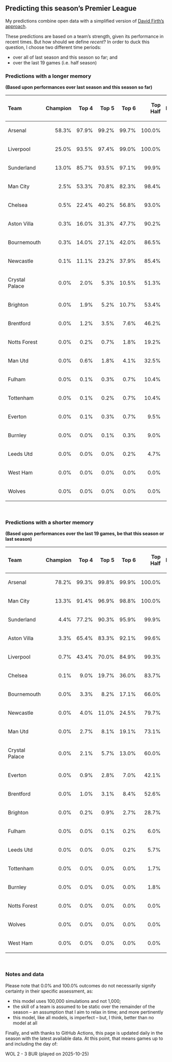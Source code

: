 
<!-- README.md is generated from README.Rmd. Please edit that file -->

## Predicting this season’s Premier League

My predictions combine open data with a simplified version of [David
Firth’s approach](https://github.com/DavidFirth/alt3code).

These predictions are based on a team’s strength, given its performance
in recent times. But how should we define *recent*? In order to duck
this question, I choose two different time periods:

- over all of last season and this season so far; and
- over the last 19 games (i.e. half season)

### Predictions with a longer memory

**(Based upon performances over last season and this season so far)**

<table>

<thead>

<tr>

<th style="text-align:left;">

Team
</th>

<th style="text-align:right;">

Champion
</th>

<th style="text-align:right;">

Top 4
</th>

<th style="text-align:right;">

Top 5
</th>

<th style="text-align:right;">

Top 6
</th>

<th style="text-align:right;">

Top Half
</th>

<th style="text-align:right;">

Relegation
</th>

</tr>

</thead>

<tbody>

<tr>

<td style="text-align:left;">

Arsenal
</td>

<td style="text-align:right;">

58.3%
</td>

<td style="text-align:right;">

97.9%
</td>

<td style="text-align:right;">

99.2%
</td>

<td style="text-align:right;">

99.7%
</td>

<td style="text-align:right;">

100.0%
</td>

<td style="text-align:right;">

0.0%
</td>

</tr>

<tr>

<td style="text-align:left;">

Liverpool
</td>

<td style="text-align:right;">

25.0%
</td>

<td style="text-align:right;">

93.5%
</td>

<td style="text-align:right;">

97.4%
</td>

<td style="text-align:right;">

99.0%
</td>

<td style="text-align:right;">

100.0%
</td>

<td style="text-align:right;">

0.0%
</td>

</tr>

<tr>

<td style="text-align:left;">

Sunderland
</td>

<td style="text-align:right;">

13.0%
</td>

<td style="text-align:right;">

85.7%
</td>

<td style="text-align:right;">

93.5%
</td>

<td style="text-align:right;">

97.1%
</td>

<td style="text-align:right;">

99.9%
</td>

<td style="text-align:right;">

0.0%
</td>

</tr>

<tr>

<td style="text-align:left;">

Man City
</td>

<td style="text-align:right;">

2.5%
</td>

<td style="text-align:right;">

53.3%
</td>

<td style="text-align:right;">

70.8%
</td>

<td style="text-align:right;">

82.3%
</td>

<td style="text-align:right;">

98.4%
</td>

<td style="text-align:right;">

0.0%
</td>

</tr>

<tr>

<td style="text-align:left;">

Chelsea
</td>

<td style="text-align:right;">

0.5%
</td>

<td style="text-align:right;">

22.4%
</td>

<td style="text-align:right;">

40.2%
</td>

<td style="text-align:right;">

56.8%
</td>

<td style="text-align:right;">

93.0%
</td>

<td style="text-align:right;">

0.0%
</td>

</tr>

<tr>

<td style="text-align:left;">

Aston Villa
</td>

<td style="text-align:right;">

0.3%
</td>

<td style="text-align:right;">

16.0%
</td>

<td style="text-align:right;">

31.3%
</td>

<td style="text-align:right;">

47.7%
</td>

<td style="text-align:right;">

90.2%
</td>

<td style="text-align:right;">

0.0%
</td>

</tr>

<tr>

<td style="text-align:left;">

Bournemouth
</td>

<td style="text-align:right;">

0.3%
</td>

<td style="text-align:right;">

14.0%
</td>

<td style="text-align:right;">

27.1%
</td>

<td style="text-align:right;">

42.0%
</td>

<td style="text-align:right;">

86.5%
</td>

<td style="text-align:right;">

0.1%
</td>

</tr>

<tr>

<td style="text-align:left;">

Newcastle
</td>

<td style="text-align:right;">

0.1%
</td>

<td style="text-align:right;">

11.1%
</td>

<td style="text-align:right;">

23.2%
</td>

<td style="text-align:right;">

37.9%
</td>

<td style="text-align:right;">

85.4%
</td>

<td style="text-align:right;">

0.1%
</td>

</tr>

<tr>

<td style="text-align:left;">

Crystal Palace
</td>

<td style="text-align:right;">

0.0%
</td>

<td style="text-align:right;">

2.0%
</td>

<td style="text-align:right;">

5.3%
</td>

<td style="text-align:right;">

10.5%
</td>

<td style="text-align:right;">

51.3%
</td>

<td style="text-align:right;">

1.8%
</td>

</tr>

<tr>

<td style="text-align:left;">

Brighton
</td>

<td style="text-align:right;">

0.0%
</td>

<td style="text-align:right;">

1.9%
</td>

<td style="text-align:right;">

5.2%
</td>

<td style="text-align:right;">

10.7%
</td>

<td style="text-align:right;">

53.4%
</td>

<td style="text-align:right;">

1.2%
</td>

</tr>

<tr>

<td style="text-align:left;">

Brentford
</td>

<td style="text-align:right;">

0.0%
</td>

<td style="text-align:right;">

1.2%
</td>

<td style="text-align:right;">

3.5%
</td>

<td style="text-align:right;">

7.6%
</td>

<td style="text-align:right;">

46.2%
</td>

<td style="text-align:right;">

1.8%
</td>

</tr>

<tr>

<td style="text-align:left;">

Notts Forest
</td>

<td style="text-align:right;">

0.0%
</td>

<td style="text-align:right;">

0.2%
</td>

<td style="text-align:right;">

0.7%
</td>

<td style="text-align:right;">

1.8%
</td>

<td style="text-align:right;">

19.2%
</td>

<td style="text-align:right;">

10.1%
</td>

</tr>

<tr>

<td style="text-align:left;">

Man Utd
</td>

<td style="text-align:right;">

0.0%
</td>

<td style="text-align:right;">

0.6%
</td>

<td style="text-align:right;">

1.8%
</td>

<td style="text-align:right;">

4.1%
</td>

<td style="text-align:right;">

32.5%
</td>

<td style="text-align:right;">

3.8%
</td>

</tr>

<tr>

<td style="text-align:left;">

Fulham
</td>

<td style="text-align:right;">

0.0%
</td>

<td style="text-align:right;">

0.1%
</td>

<td style="text-align:right;">

0.3%
</td>

<td style="text-align:right;">

0.7%
</td>

<td style="text-align:right;">

10.4%
</td>

<td style="text-align:right;">

17.6%
</td>

</tr>

<tr>

<td style="text-align:left;">

Tottenham
</td>

<td style="text-align:right;">

0.0%
</td>

<td style="text-align:right;">

0.1%
</td>

<td style="text-align:right;">

0.2%
</td>

<td style="text-align:right;">

0.7%
</td>

<td style="text-align:right;">

10.4%
</td>

<td style="text-align:right;">

16.0%
</td>

</tr>

<tr>

<td style="text-align:left;">

Everton
</td>

<td style="text-align:right;">

0.0%
</td>

<td style="text-align:right;">

0.1%
</td>

<td style="text-align:right;">

0.3%
</td>

<td style="text-align:right;">

0.7%
</td>

<td style="text-align:right;">

9.5%
</td>

<td style="text-align:right;">

17.6%
</td>

</tr>

<tr>

<td style="text-align:left;">

Burnley
</td>

<td style="text-align:right;">

0.0%
</td>

<td style="text-align:right;">

0.0%
</td>

<td style="text-align:right;">

0.1%
</td>

<td style="text-align:right;">

0.3%
</td>

<td style="text-align:right;">

9.0%
</td>

<td style="text-align:right;">

11.9%
</td>

</tr>

<tr>

<td style="text-align:left;">

Leeds Utd
</td>

<td style="text-align:right;">

0.0%
</td>

<td style="text-align:right;">

0.0%
</td>

<td style="text-align:right;">

0.0%
</td>

<td style="text-align:right;">

0.2%
</td>

<td style="text-align:right;">

4.7%
</td>

<td style="text-align:right;">

26.7%
</td>

</tr>

<tr>

<td style="text-align:left;">

West Ham
</td>

<td style="text-align:right;">

0.0%
</td>

<td style="text-align:right;">

0.0%
</td>

<td style="text-align:right;">

0.0%
</td>

<td style="text-align:right;">

0.0%
</td>

<td style="text-align:right;">

0.0%
</td>

<td style="text-align:right;">

92.1%
</td>

</tr>

<tr>

<td style="text-align:left;">

Wolves
</td>

<td style="text-align:right;">

0.0%
</td>

<td style="text-align:right;">

0.0%
</td>

<td style="text-align:right;">

0.0%
</td>

<td style="text-align:right;">

0.0%
</td>

<td style="text-align:right;">

0.0%
</td>

<td style="text-align:right;">

99.1%
</td>

</tr>

</tbody>

</table>

<br/>

### Predictions with a shorter memory

**(Based upon performances over the last 19 games, be that this season
or last season)**

<table>

<thead>

<tr>

<th style="text-align:left;">

Team
</th>

<th style="text-align:right;">

Champion
</th>

<th style="text-align:right;">

Top 4
</th>

<th style="text-align:right;">

Top 5
</th>

<th style="text-align:right;">

Top 6
</th>

<th style="text-align:right;">

Top Half
</th>

<th style="text-align:right;">

Relegation
</th>

</tr>

</thead>

<tbody>

<tr>

<td style="text-align:left;">

Arsenal
</td>

<td style="text-align:right;">

78.2%
</td>

<td style="text-align:right;">

99.3%
</td>

<td style="text-align:right;">

99.8%
</td>

<td style="text-align:right;">

99.9%
</td>

<td style="text-align:right;">

100.0%
</td>

<td style="text-align:right;">

0.0%
</td>

</tr>

<tr>

<td style="text-align:left;">

Man City
</td>

<td style="text-align:right;">

13.3%
</td>

<td style="text-align:right;">

91.4%
</td>

<td style="text-align:right;">

96.9%
</td>

<td style="text-align:right;">

98.8%
</td>

<td style="text-align:right;">

100.0%
</td>

<td style="text-align:right;">

0.0%
</td>

</tr>

<tr>

<td style="text-align:left;">

Sunderland
</td>

<td style="text-align:right;">

4.4%
</td>

<td style="text-align:right;">

77.2%
</td>

<td style="text-align:right;">

90.3%
</td>

<td style="text-align:right;">

95.9%
</td>

<td style="text-align:right;">

99.9%
</td>

<td style="text-align:right;">

0.0%
</td>

</tr>

<tr>

<td style="text-align:left;">

Aston Villa
</td>

<td style="text-align:right;">

3.3%
</td>

<td style="text-align:right;">

65.4%
</td>

<td style="text-align:right;">

83.3%
</td>

<td style="text-align:right;">

92.1%
</td>

<td style="text-align:right;">

99.6%
</td>

<td style="text-align:right;">

0.0%
</td>

</tr>

<tr>

<td style="text-align:left;">

Liverpool
</td>

<td style="text-align:right;">

0.7%
</td>

<td style="text-align:right;">

43.4%
</td>

<td style="text-align:right;">

70.0%
</td>

<td style="text-align:right;">

84.9%
</td>

<td style="text-align:right;">

99.3%
</td>

<td style="text-align:right;">

0.0%
</td>

</tr>

<tr>

<td style="text-align:left;">

Chelsea
</td>

<td style="text-align:right;">

0.1%
</td>

<td style="text-align:right;">

9.0%
</td>

<td style="text-align:right;">

19.7%
</td>

<td style="text-align:right;">

36.0%
</td>

<td style="text-align:right;">

83.7%
</td>

<td style="text-align:right;">

0.0%
</td>

</tr>

<tr>

<td style="text-align:left;">

Bournemouth
</td>

<td style="text-align:right;">

0.0%
</td>

<td style="text-align:right;">

3.3%
</td>

<td style="text-align:right;">

8.2%
</td>

<td style="text-align:right;">

17.1%
</td>

<td style="text-align:right;">

66.0%
</td>

<td style="text-align:right;">

0.0%
</td>

</tr>

<tr>

<td style="text-align:left;">

Newcastle
</td>

<td style="text-align:right;">

0.0%
</td>

<td style="text-align:right;">

4.0%
</td>

<td style="text-align:right;">

11.0%
</td>

<td style="text-align:right;">

24.5%
</td>

<td style="text-align:right;">

79.7%
</td>

<td style="text-align:right;">

0.0%
</td>

</tr>

<tr>

<td style="text-align:left;">

Man Utd
</td>

<td style="text-align:right;">

0.0%
</td>

<td style="text-align:right;">

2.7%
</td>

<td style="text-align:right;">

8.1%
</td>

<td style="text-align:right;">

19.1%
</td>

<td style="text-align:right;">

73.1%
</td>

<td style="text-align:right;">

0.0%
</td>

</tr>

<tr>

<td style="text-align:left;">

Crystal Palace
</td>

<td style="text-align:right;">

0.0%
</td>

<td style="text-align:right;">

2.1%
</td>

<td style="text-align:right;">

5.7%
</td>

<td style="text-align:right;">

13.0%
</td>

<td style="text-align:right;">

60.0%
</td>

<td style="text-align:right;">

0.1%
</td>

</tr>

<tr>

<td style="text-align:left;">

Everton
</td>

<td style="text-align:right;">

0.0%
</td>

<td style="text-align:right;">

0.9%
</td>

<td style="text-align:right;">

2.8%
</td>

<td style="text-align:right;">

7.0%
</td>

<td style="text-align:right;">

42.1%
</td>

<td style="text-align:right;">

0.2%
</td>

</tr>

<tr>

<td style="text-align:left;">

Brentford
</td>

<td style="text-align:right;">

0.0%
</td>

<td style="text-align:right;">

1.0%
</td>

<td style="text-align:right;">

3.1%
</td>

<td style="text-align:right;">

8.4%
</td>

<td style="text-align:right;">

52.6%
</td>

<td style="text-align:right;">

0.1%
</td>

</tr>

<tr>

<td style="text-align:left;">

Brighton
</td>

<td style="text-align:right;">

0.0%
</td>

<td style="text-align:right;">

0.2%
</td>

<td style="text-align:right;">

0.9%
</td>

<td style="text-align:right;">

2.7%
</td>

<td style="text-align:right;">

28.7%
</td>

<td style="text-align:right;">

0.3%
</td>

</tr>

<tr>

<td style="text-align:left;">

Fulham
</td>

<td style="text-align:right;">

0.0%
</td>

<td style="text-align:right;">

0.0%
</td>

<td style="text-align:right;">

0.1%
</td>

<td style="text-align:right;">

0.2%
</td>

<td style="text-align:right;">

6.0%
</td>

<td style="text-align:right;">

3.8%
</td>

</tr>

<tr>

<td style="text-align:left;">

Leeds Utd
</td>

<td style="text-align:right;">

0.0%
</td>

<td style="text-align:right;">

0.0%
</td>

<td style="text-align:right;">

0.0%
</td>

<td style="text-align:right;">

0.2%
</td>

<td style="text-align:right;">

5.7%
</td>

<td style="text-align:right;">

2.9%
</td>

</tr>

<tr>

<td style="text-align:left;">

Tottenham
</td>

<td style="text-align:right;">

0.0%
</td>

<td style="text-align:right;">

0.0%
</td>

<td style="text-align:right;">

0.0%
</td>

<td style="text-align:right;">

0.0%
</td>

<td style="text-align:right;">

1.7%
</td>

<td style="text-align:right;">

10.4%
</td>

</tr>

<tr>

<td style="text-align:left;">

Burnley
</td>

<td style="text-align:right;">

0.0%
</td>

<td style="text-align:right;">

0.0%
</td>

<td style="text-align:right;">

0.0%
</td>

<td style="text-align:right;">

0.0%
</td>

<td style="text-align:right;">

1.8%
</td>

<td style="text-align:right;">

7.3%
</td>

</tr>

<tr>

<td style="text-align:left;">

Notts Forest
</td>

<td style="text-align:right;">

0.0%
</td>

<td style="text-align:right;">

0.0%
</td>

<td style="text-align:right;">

0.0%
</td>

<td style="text-align:right;">

0.0%
</td>

<td style="text-align:right;">

0.0%
</td>

<td style="text-align:right;">

85.1%
</td>

</tr>

<tr>

<td style="text-align:left;">

Wolves
</td>

<td style="text-align:right;">

0.0%
</td>

<td style="text-align:right;">

0.0%
</td>

<td style="text-align:right;">

0.0%
</td>

<td style="text-align:right;">

0.0%
</td>

<td style="text-align:right;">

0.0%
</td>

<td style="text-align:right;">

90.0%
</td>

</tr>

<tr>

<td style="text-align:left;">

West Ham
</td>

<td style="text-align:right;">

0.0%
</td>

<td style="text-align:right;">

0.0%
</td>

<td style="text-align:right;">

0.0%
</td>

<td style="text-align:right;">

0.0%
</td>

<td style="text-align:right;">

0.0%
</td>

<td style="text-align:right;">

99.9%
</td>

</tr>

</tbody>

</table>

<br/>

### Notes and data

Please note that 0.0% and 100.0% outcomes do not necessarily signify
certainty in their specific assessment, as:

- this model uses 100,000 simulations and not 1,000;
- the skill of a team is assumed to be static over the remainder of the
  season – an assumption that I aim to relax in time; and more
  pertinently
- this model, like all models, is imperfect – but, I think, better than
  no model at all

Finally, and with thanks to GitHub Actions, this page is updated daily
in the season with the latest available data. At this point, that means
games up to and including the day of:

WOL 2 - 3 BUR (played on 2025-10-25)
